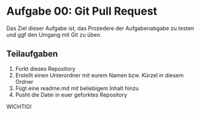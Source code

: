 # Aufgabe 00: Git Pull Request

Das Ziel dieser Aufgabe ist, das Prozedere der Aufgabenabgabe zu testen und ggf
den Umgang mit Git zu üben.


## Teilaufgaben

1. Forkt dieses Repository
2. Erstellt einen Unterordner mit eurem Namen bzw. Kürzel in diesem Ordner
3. Fügt eine readme.md mit beliebigem Inhalt hinzu
4. Pusht die Datei in euer geforktes Repository


WICHTIG!
